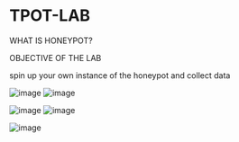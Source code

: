 # TPOT-LAB

WHAT IS HONEYPOT?

OBJECTIVE OF THE LAB

spin up your own instance of the honeypot and collect data 


![image](https://github.com/user-attachments/assets/f1fb1d48-e08d-471d-923a-225ba1ceab41)
![image](https://github.com/user-attachments/assets/e028f76c-ec23-4565-8e5f-0549f02eb712)

![image](https://github.com/user-attachments/assets/dc349dea-4d11-4541-b692-8ba9035dcba1)
![image](https://github.com/user-attachments/assets/74afe294-d332-460d-83fc-f37128e5b7d1)

![image](https://github.com/user-attachments/assets/d5695969-960b-42c2-b131-03368f7db3ce)


